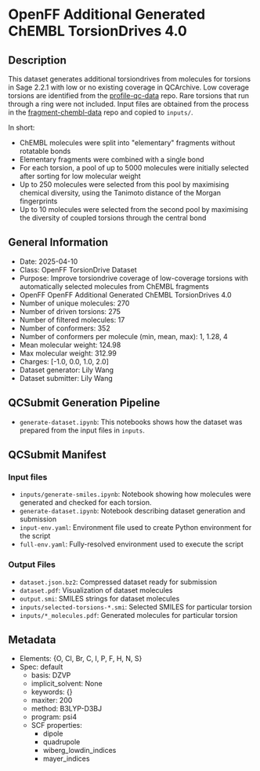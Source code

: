 # OpenFF Additional Generated ChEMBL TorsionDrives 4.0

## Description

This dataset generates additional torsiondrives from molecules for torsions in Sage 2.2.1 with low or no existing coverage in QCArchive.
Low coverage torsions are identified from the [profile-qc-data](https://github.com/lilyminium/profile-qc-data) repo.
Rare torsions that run through a ring were not included.
Input files are obtained from the process in the [fragment-chembl-data](https://github.com/lilyminium/fragment-chembl-data/commit/d94c9fc4be6945c4e680b2bb5b31a2693c4b772b) repo and copied to `inputs/`.

In short:

- ChEMBL molecules were split into "elementary" fragments without rotatable bonds
- Elementary fragments were combined with a single bond
- For each torsion, a pool of up to 5000 molecules were initially selected after sorting for low molecular weight
- Up to 250 molecules were selected from this pool by maximising chemical diversity, using the Tanimoto distance of the Morgan fingerprints
- Up to 10 molecules were selected from the second pool by maximising the diversity of coupled torsions through the central bond



## General Information

* Date: 2025-04-10
* Class: OpenFF TorsionDrive Dataset
* Purpose: Improve torsiondrive coverage of low-coverage torsions with automatically selected molecules from ChEMBL fragments
* OpenFF OpenFF Additional Generated ChEMBL TorsionDrives 4.0
* Number of unique molecules: 270
* Number of driven torsions: 275
* Number of filtered molecules: 17
* Number of conformers: 352
* Number of conformers per molecule (min, mean, max): 1, 1.28, 4
* Mean molecular weight: 124.98
* Max molecular weight: 312.99
* Charges: [-1.0, 0.0, 1.0, 2.0]
* Dataset generator: Lily Wang
* Dataset submitter: Lily Wang

## QCSubmit Generation Pipeline

* `generate-dataset.ipynb`: This notebooks shows how the dataset was prepared from the
  input files in `inputs`.

## QCSubmit Manifest

### Input files
* `inputs/generate-smiles.ipynb`: Notebook showing how molecules were generated and checked for each torsion.
* `generate-dataset.ipynb`: Notebook describing dataset generation and submission
* `input-env.yaml`: Environment file used to create Python environment for the script
* `full-env.yaml`: Fully-resolved environment used to execute the script

### Output Files
* `dataset.json.bz2`: Compressed dataset ready for submission
* `dataset.pdf`: Visualization of dataset molecules
* `output.smi`: SMILES strings for dataset molecules
* `inputs/selected-torsions-*.smi`: Selected SMILES for particular torsion
* `inputs/*_molecules.pdf`: Generated molecules for particular torsion


## Metadata
* Elements: {O, Cl, Br, C, I, P, F, H, N, S}
* Spec: default
  * basis: DZVP
  * implicit_solvent: None
  * keywords: {}
  * maxiter: 200
  * method: B3LYP-D3BJ
  * program: psi4
  * SCF properties:
    * dipole
    * quadrupole
    * wiberg_lowdin_indices
    * mayer_indices

